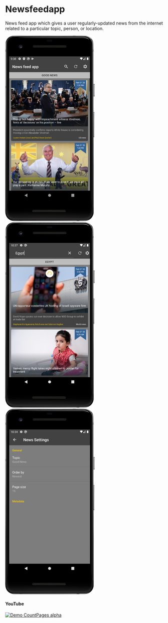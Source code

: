 # Newsfeedapp
News feed app which gives a user regularly-updated news from the internet related to a particular topic, person, or location. 

<img src="https://github.com/abdelaz9z/Newsfeedapp/blob/master/device-2020-02-07-213853.png" width=285><img src="https://github.com/abdelaz9z/Newsfeedapp/blob/master/device-2020-02-07-223812.png" width=285><img src="https://github.com/abdelaz9z/Newsfeedapp/blob/master/device-2020-02-07-223439.png" width=285>

#### YouTube
[![Demo CountPages alpha](https://img.youtube.com/vi/dOyUGQdCJM0/maxresdefault.jpg)](https://youtu.be/dOyUGQdCJM0)
